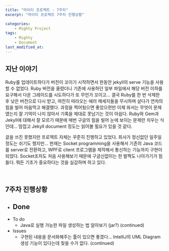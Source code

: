 ```yaml
---
title: "마이티 프로젝트 - 7주차"
excerpt: "마이티 프로젝트 7주차 진행상황"

categories:
    - Mighty Project
tags:
    - Mighty
    - Document
last_modified_at:
---
```


## 지난 이야기
Ruby를 업데이트하다가 버전이 꼬이기 시작하면서 한동안 jekyll의 serve 기능을 사용할 수 없었다. Ruby 버전을 올렸더니 기존에 사용하던 일부 파일에서 해당 버전 이하를 요구해서 다운 그레이드를 시도하다가 또 무언가 꼬이고... 결국 Ruby를 한 번 삭제한 후 낮은 버전으로 다시 받고, 여전히 따라오는 에러 메세지들을 무시하며 살다가 연차의 힘을 빌어 마음먹고 해결했다. 과정을 찍어뒀으면 좋았으련만 이제 와서는 무엇이 문제였는지 잘 기억이 나지 않아서 기록을 제대로 못남기는 것이 아쉽다. Ruby와 Gem과 Jekyll에 대해서 잘 모르기 때문에 매번 구글의 힘을 빌어 눈에 보이는 문제만 치우는 식인데... 맘잡고 Jekyll document 정도는 읽어볼 필요가 있을 것 같다.


글을 쓰진 못했지만 프로젝트 자체는 꾸준히 진행하고 있었다. 회사가 정신없던 일주일 정도는 쉬기도 했지만... 현재는 Socket programming을 사용해서 기존의 Java 코드를 server로 전환하고, WPF로 client 프로그램을 제작해서 통신하는 기능까지 구현이 되었다. Socket조차도 처음 사용해보기 때문에 구글신없이는 한 발짝도 나아가기가 힘들다. 뭐든 기초가 중요하다는 것을 실감하며 하고 있다.


<br>

## 7주차 진행상황
- Done
    -     
- To do    
    - Java로 실행 가능한 파일 생성하는 법 알아보기 (jar?) (continued)
- Issues
    - 구현된 내용을 문서화해주는 툴이 있으면 좋겠다… IntelliJ의 UML Diagram 생성 기능이 있다는데 찾을 수가 없다. (continued)

